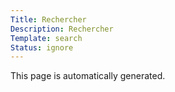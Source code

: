 ```yaml
---
Title: Rechercher
Description: Rechercher
Template: search
Status: ignore
---
```

This page is automatically generated.